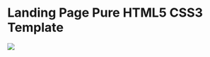 # Landing Page Pure HTML5 CSS3 Template
![](https://raw.githubusercontent.com/leparutill/LandingPage/master/assets/screenshot.png)